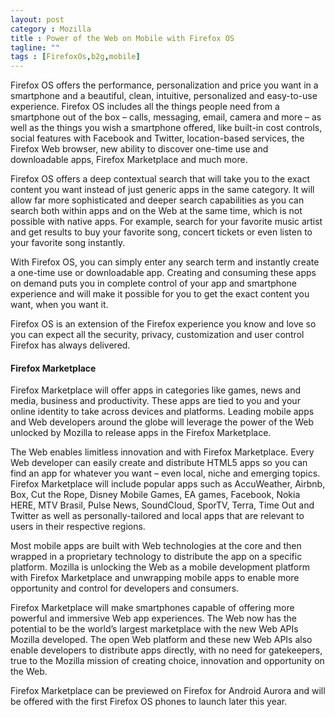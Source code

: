 ```yaml
---
layout: post
category : Mozilla
title : Power of the Web on Mobile with Firefox OS
tagline: ""
tags : [FirefoxOs,b2g,mobile]
---
```


Firefox OS offers the performance, personalization and price you want in a smartphone and a beautiful, clean, intuitive, personalized and easy-to-use experience. Firefox OS includes all the things people need from a smartphone out of the box – calls, messaging, email, camera and more – as well as the things you wish a smartphone offered, like built-in cost controls, social features with Facebook and Twitter, location-based services, the Firefox Web browser, new ability to discover one-time use and downloadable apps, Firefox Marketplace and much more.

Firefox OS offers a deep contextual search that will take you to the exact content you want instead of just generic apps in the same category. It will allow far more sophisticated and deeper search capabilities as you can search both within apps and on the Web at the same time, which is not possible with native apps. For example, search for your favorite music artist and get results to buy your favorite song, concert tickets or even listen to your favorite song instantly.

With Firefox OS, you can simply enter any search term and instantly create a one-time use or downloadable app. Creating and consuming these apps on demand puts you in complete control of your app and smartphone experience and will make it possible for you to get the exact content you want, when you want it.

Firefox OS is an extension of the Firefox experience you know and love so you can expect all the security, privacy, customization and user control Firefox has always delivered.
<h4>Firefox Marketplace</h4>
Firefox Marketplace will offer apps in categories like games, news and media, business and productivity. These apps are tied to you and your online identity to take across devices and platforms. Leading mobile apps and Web developers around the globe will leverage the power of the Web unlocked by Mozilla to release apps in the Firefox Marketplace.

The Web enables limitless innovation and with Firefox Marketplace. Every Web developer can easily create and distribute HTML5 apps so you can find an app for whatever you want – even local, niche and emerging topics. Firefox Marketplace will include popular apps such as AccuWeather, Airbnb, Box, Cut the Rope, Disney Mobile Games, EA games, Facebook, Nokia HERE, MTV Brasil, Pulse News, SoundCloud, SporTV, Terra, Time Out and Twitter as well as personally-tailored and local apps that are relevant to users in their respective regions.

Most mobile apps are built with Web technologies at the core and then wrapped in a proprietary technology to distribute the app on a specific platform. Mozilla is unlocking the Web as a mobile development platform with Firefox Marketplace and unwrapping mobile apps to enable more opportunity and control for developers and consumers.

Firefox Marketplace will make smartphones capable of offering more powerful and immersive Web app experiences. The Web now has the potential to be the world’s largest marketplace with the new Web APIs Mozilla developed. The open Web platform and these new Web APIs also enable developers to distribute apps directly, with no need for gatekeepers, true to the Mozilla mission of creating choice, innovation and opportunity on the Web.

Firefox Marketplace can be previewed on Firefox for Android Aurora and will be offered with the first Firefox OS phones to launch later this year.